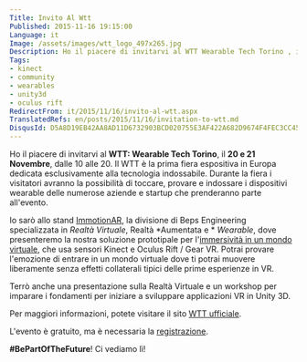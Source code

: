 ```yaml
---
Title: Invito Al Wtt
Published: 2015-11-16 19:15:00
Language: it
Image: /assets/images/wtt_logo_497x265.jpg
Description: Ho il piacere di invitarvi al WTT Wearable Tech Torino , il 20 e 21 Novembre , dalle 10 alle 20. Il WTT è la prima fiera espositiva in Europa dedicata esclusivamente alla tecnologia indossabile. Durante la fiera i visitatori avranno la possibilità di toccare, provare e indossare i dispositivi wearable delle numerose aziende e startup che prenderanno parte all'evento.
Tags:
- kinect
- community
- wearables
- unity3d
- oculus rift
RedirectFrom: it/2015/11/16/invito-al-wtt.aspx
TranslatedRefs: en/posts/2015/11/16/invitation-to-wtt.md
DisqusId: D5A8D19EB42AA8AD11D6732903BCD020755E3AF422A682D9674F4FEC3CC45BED
---
```

Ho il piacere di invitarvi al **WTT: Wearable Tech Torino**, il **20 e 21 Novembre**, dalle 10 alle 20. Il WTT è la prima fiera espositiva in Europa dedicata esclusivamente alla tecnologia indossabile. Durante la fiera i visitatori avranno la possibilità di toccare, provare e indossare i dispositivi wearable delle numerose aziende e startup che prenderanno parte all'evento.

Io sarò allo stand <a href="http://www.immotionar.com" target="_blank">ImmotionAR</a>, la divisione di Beps Engineering specializzata in *Realtà Virtuale*, Realtà *Aumentata e * *Wearable*, dove presenteremo la nostra soluzione prototipale per l'<a href="/www.youtube.com/watch?v=ttpOEftj9y8" target="_blank">immersività in un mondo virtuale</a>, che usa sensori Kinect e Oculus Rift / Gear VR. P<span>otrai provare l'emozione di entrare in un mondo virtuale dove ti potrai muovere liberamente senza effetti collaterali tipici delle prime esperienze in VR.</span>

Terrò anche una presentazione sulla Realtà Virtuale e un workshop per imparare i fondamenti per iniziare a sviluppare applicazioni VR in Unity 3D.

Per maggiori informazioni, potete visitare il sito <a href="http://www.wearabletechtorino.com/" target="_blank">WTT ufficiale</a>.

L'evento è gratuito, ma è necessaria la <a href="https://www.eventbrite.it/e/biglietti-wtt-wearable-tech-torino-19205215316" target="_blank">registrazione</a>.

 **#BePartOfTheFuture**! Ci vediamo lì!